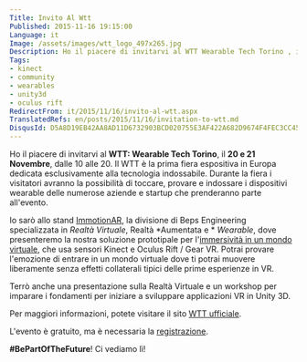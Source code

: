 ```yaml
---
Title: Invito Al Wtt
Published: 2015-11-16 19:15:00
Language: it
Image: /assets/images/wtt_logo_497x265.jpg
Description: Ho il piacere di invitarvi al WTT Wearable Tech Torino , il 20 e 21 Novembre , dalle 10 alle 20. Il WTT è la prima fiera espositiva in Europa dedicata esclusivamente alla tecnologia indossabile. Durante la fiera i visitatori avranno la possibilità di toccare, provare e indossare i dispositivi wearable delle numerose aziende e startup che prenderanno parte all'evento.
Tags:
- kinect
- community
- wearables
- unity3d
- oculus rift
RedirectFrom: it/2015/11/16/invito-al-wtt.aspx
TranslatedRefs: en/posts/2015/11/16/invitation-to-wtt.md
DisqusId: D5A8D19EB42AA8AD11D6732903BCD020755E3AF422A682D9674F4FEC3CC45BED
---
```

Ho il piacere di invitarvi al **WTT: Wearable Tech Torino**, il **20 e 21 Novembre**, dalle 10 alle 20. Il WTT è la prima fiera espositiva in Europa dedicata esclusivamente alla tecnologia indossabile. Durante la fiera i visitatori avranno la possibilità di toccare, provare e indossare i dispositivi wearable delle numerose aziende e startup che prenderanno parte all'evento.

Io sarò allo stand <a href="http://www.immotionar.com" target="_blank">ImmotionAR</a>, la divisione di Beps Engineering specializzata in *Realtà Virtuale*, Realtà *Aumentata e * *Wearable*, dove presenteremo la nostra soluzione prototipale per l'<a href="/www.youtube.com/watch?v=ttpOEftj9y8" target="_blank">immersività in un mondo virtuale</a>, che usa sensori Kinect e Oculus Rift / Gear VR. P<span>otrai provare l'emozione di entrare in un mondo virtuale dove ti potrai muovere liberamente senza effetti collaterali tipici delle prime esperienze in VR.</span>

Terrò anche una presentazione sulla Realtà Virtuale e un workshop per imparare i fondamenti per iniziare a sviluppare applicazioni VR in Unity 3D.

Per maggiori informazioni, potete visitare il sito <a href="http://www.wearabletechtorino.com/" target="_blank">WTT ufficiale</a>.

L'evento è gratuito, ma è necessaria la <a href="https://www.eventbrite.it/e/biglietti-wtt-wearable-tech-torino-19205215316" target="_blank">registrazione</a>.

 **#BePartOfTheFuture**! Ci vediamo lì!